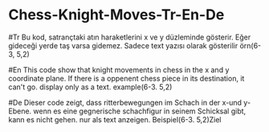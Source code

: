 # Chess-Knight-Moves-Tr-En-De

#Tr
Bu kod, satrançtaki atın haraketlerini x ve y düzleminde gösterir. Eğer gideceği yerde taş varsa gidemez. Sadece text yazısı olarak gösterilir örn(6-3, 5,2)

#En
This code show that knight movements in chess in the x and y coordinate plane. If there is a oppenent chess piece in its destination, it can't go. display only as a text. example(6-3. 5,2)

#De
Dieser code zeigt, dass ritterbewegungen im Schach in der x-und y-Ebene. wenn es eine gegnerische schachfigur in seinem Schicksal gibt, kann es nicht gehen. nur als text anzeigen. Beispiel(6-3. 5,2)Ziel


